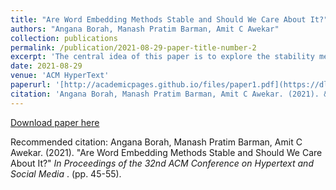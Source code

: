 ```yaml
---
title: "Are Word Embedding Methods Stable and Should We Care About It?"
authors: "Angana Borah, Manash Pratim Barman, Amit C Awekar"
collection: publications
permalink: /publication/2021-08-29-paper-title-number-2
excerpt: 'The central idea of this paper is to explore the stability measurement of WEMs using intrinsic evaluation based on word similarity. We experiment with three popular WEMs: Word2Vec, GloVe, and fastText. For stability measurement, we investigate the effect of five parameters involved in training these models. We perform experiments using four real-world datasets from different domains: Wikipedia, News, Song lyrics, and European parliament proceedings. We also observe the effect of WEM stability on two downstream tasks: Clustering and Fairness evaluation. Our experiments indicate that amongst the three WEMs, fastText is the most stable, followed by GloVe and Word2Vec.'
date: 2021-08-29
venue: 'ACM HyperText'
paperurl: '[http://academicpages.github.io/files/paper1.pdf](https://dl.acm.org/doi/10.1145/3465336.3475098)'
citation: 'Angana Borah, Manash Pratim Barman, Amit C Awekar. (2021). &quot;Are Word Embedding Methods Stable and Should We Care About It?&quot; <i>In Proceedings of the 32nd ACM Conference on Hypertext and Social Media </i>. (pp. 45-55).'
---
```

<!-- This paper is about the number 2. The number 3 is left for future work. -->

[Download paper here](https://dl.acm.org/doi/10.1145/3465336.3475098)

Recommended citation: Angana Borah, Manash Pratim Barman, Amit C Awekar. (2021). "Are Word Embedding Methods Stable and Should We Care About It?" <i>In Proceedings of the 32nd ACM Conference on Hypertext and Social Media </i>. (pp. 45-55).

